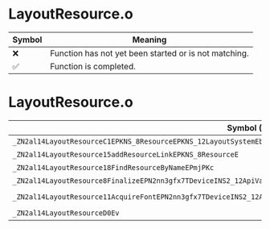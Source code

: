 # LayoutResource.o
| Symbol | Meaning 
| ------------- | ------------- 
| :x: | Function has not yet been started or is not matching. 
| :white_check_mark: | Function is completed. 


# LayoutResource.o
| Symbol (Mangled) | Symbol (Demangled) | Decompiled? |
| ------------- |  ------------- | ------------- |
| `_ZN2al14LayoutResourceC1EPKNS_8ResourceEPKNS_12LayoutSystemEb` | `al::LayoutResource::LayoutResource(al::Resource const*,al::LayoutSystem const*,bool)` | :x: |
| `_ZN2al14LayoutResource15addResourceLinkEPKNS_8ResourceE` | `al::LayoutResource::addResourceLink(al::Resource const*)` | :x: |
| `_ZN2al14LayoutResource18FindResourceByNameEPmjPKc` | `al::LayoutResource::FindResourceByName(unsigned long *,unsigned int,char const*)` | :x: |
| `_ZN2al14LayoutResource8FinalizeEPN2nn3gfx7TDeviceINS2_12ApiVariationINS2_7ApiTypeILi4EEENS2_10ApiVersionILi8EEEEEEE` | `al::LayoutResource::Finalize(nn::gfx::TDevice<nn::gfx::ApiVariation<nn::gfx::ApiType<4>,nn::gfx::ApiVersion<8>>> *)` | :x: |
| `_ZN2al14LayoutResource11AcquireFontEPN2nn3gfx7TDeviceINS2_12ApiVariationINS2_7ApiTypeILi4EEENS2_10ApiVersionILi8EEEEEEEPKc` | `al::LayoutResource::AcquireFont(nn::gfx::TDevice<nn::gfx::ApiVariation<nn::gfx::ApiType<4>,nn::gfx::ApiVersion<8>>> *,char const*)` | :x: |
| `_ZN2al14LayoutResourceD0Ev` | `al::LayoutResource::~LayoutResource()` | :x: |
